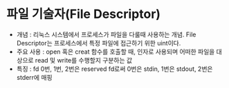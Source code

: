 파일 기술자(File Descriptor)
============================
* 개념 : 리눅스 시스템에서 프로세스가 파일을 다룰때 사용하는 개념. File Descriptor는 프로세스에서 특정 파일에 접근하기 위한 uint이다.
* 주요 사용 : open 혹은 creat 함수를 호출할 때, 인자로 사용되며 어떠한 파일을 대상으로 read 및 write를 수행할지 구분하는 값
* 특징 : fd 0번, 1번, 2번은 reserved fd로써 0번은 stdin, 1번은 stdout, 2번은 stderr에 매핑
